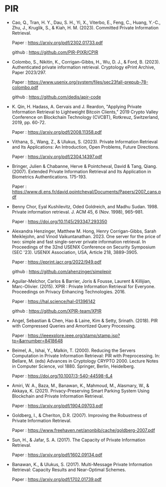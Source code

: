 # PIR

- Cao, Q., Tran, H. Y., Dau, S. H., Yi, X., Viterbo, E., Feng, C., Huang, Y.-C., Zhu, J., Kruglik, S., & Kiah, H. M. (2023). Committed Private Information Retrieval.

  Paper : https://arxiv.org/pdf/2302.01733.pdf

  github : https://github.com/PIR-PIXR/CPIR
  
- Colombo, S., Nikitin, K., Corrigan-Gibbs, H., Wu, D. J., & Ford, B. (2023). Authenticated private information retrieval. Cryptology ePrint Archive, Paper 2023/297.

  Paper : https://www.usenix.org/system/files/sec23fall-prepub-78-colombo.pdf
  
  github : https://github.com/dedis/apir-code
  
- K. Qin, H. Hadass, A. Gervais and J. Reardon, "Applying Private Information Retrieval to Lightweight Bitcoin Clients," 2019 Crypto Valley Conference on Blockchain Technology       (CVCBT), Rotkreuz, Switzerland, 2019, pp. 60-72.

  Paper : https://arxiv.org/pdf/2008.11358.pdf
  
- Vithana, S., Wang, Z., & Ulukus, S. (2023). Private Information Retrieval and Its Applications: An Introduction, Open Problems, Future Directions.

  Paper : https://arxiv.org/pdf/2304.14397.pdf
    
- Bringer, Julien & Chabanne, Herve & Pointcheval, David & Tang, Qiang. (2007). Extended Private Information Retrieval and Its Application in Biometrics Authentications. 175-193.

  Paper : https://www.di.ens.fr/david.pointcheval/Documents/Papers/2007_cans.pdf
  
- Benny Chor, Eyal Kushilevitz, Oded Goldreich, and Madhu Sudan. 1998. Private information retrieval. J. ACM 45, 6 (Nov. 1998), 965–981.

  Paper : https://doi.org/10.1145/293347.293350
  
- Alexandra Henzinger, Matthew M. Hong, Henry Corrigan-Gibbs, Sarah Meiklejohn, and Vinod Vaikuntanathan. 2023. One server for the price of two: simple and fast single-server        private information retrieval. In Proceedings of the 32nd USENIX Conference on Security Symposium (SEC '23). USENIX Association, USA, Article 218, 3889–3905.

  Paper : https://eprint.iacr.org/2022/949.pdf

  github :  https://github.com/ahenzinger/simplepir

- Aguilar-Melchor, Carlos & Barrier, Joris & Fousse, Laurent & Killijian, Marc-Olivier. (2015). XPIR : Private Information Retrieval for Everyone. Proceedings on Privacy Enhancing   Technologies. 2016.

  Paper : https://hal.science/hal-01396142

  github : https://github.com/XPIR-team/XPIR

- Angel, Sebastian & Chen, Hao & Laine, Kim & Setty, Srinath. (2018). PIR with Compressed Queries and Amortized Query Processing.
  
  Paper : https://ieeexplore.ieee.org/stamp/stamp.jsp?tp=&arnumber=8418648

- Beimel, A., Ishai, Y., Malkin, T. (2000). Reducing the Servers Computation in Private Information Retrieval: PIR with Preprocessing. In: Bellare, M. (eds) Advances in Cryptology   CRYPTO 2000. Lecture Notes in Computer Science, vol 1880. Springer, Berlin, Heidelberg.
  
  Paper : https://doi.org/10.1007/3-540-44598-6_4

- Amiri, W. A., Baza, M., Banawan, K., Mahmoud, M., Alasmary, W., & Akkaya, K. (2021). Privacy-Preserving Smart Parking System Using Blockchain and Private Information Retrieval.

  Paper : https://arxiv.org/pdf/1904.09703.pdf

- Goldberg, I., & Cheriton, D.R. (2007). Improving the Robustness of Private Information Retrieval.

  Paper : https://www.freehaven.net/anonbib/cache/goldberg-2007.pdf

- Sun, H., & Jafar, S. A. (2017). The Capacity of Private Information Retrieval.

  Paper : https://arxiv.org/pdf/1602.09134.pdf

- Banawan, K., & Ulukus, S. (2017). Multi-Message Private Information Retrieval: Capacity Results and Near-Optimal Schemes.

  Paper : https://arxiv.org/pdf/1702.01739.pdf
